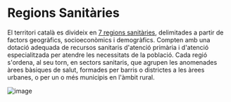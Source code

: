 # Regions Sanitàries

El territori català es divideix en [7 regions sanitàries](https://catsalut.gencat.cat/ca/coneix-catsalut/catsalut-territori/), delimitades a partir de factors geogràfics, socioeconòmics i demogràfics. Compten amb una dotació adequada de recursos sanitaris d'atenció primària i d'atenció especialitzada per atendre les necessitats de la població. Cada regió s'ordena, al seu torn, en sectors sanitaris, que agrupen les anomenades àrees bàsiques de salut, formades per barris o districtes a les àrees urbanes, o per un o més municipis en l'àmbit rural.

![image](https://user-images.githubusercontent.com/17580456/146944260-03387272-4caa-4c16-90d6-e25bb9637207.png)


